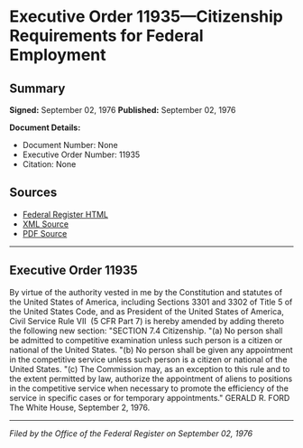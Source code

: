 # Executive Order 11935—Citizenship Requirements for Federal Employment

## Summary

**Signed:** September 02, 1976
**Published:** September 02, 1976

**Document Details:**
- Document Number: None
- Executive Order Number: 11935
- Citation: None

## Sources
- [Federal Register HTML](https://www.presidency.ucsb.edu/documents/executive-order-11935-citizenship-requirements-for-federal-employment)
- [XML Source](None)
- [PDF Source](None)

---

## Executive Order 11935

By virtue of the authority vested in me by the Constitution and statutes of the United States of America, including Sections 3301 and 3302 of Title 5 of the United States Code, and as President of the United States of America, Civil Service Rule VII  (5 CFR Part 7) is hereby amended by adding thereto the following new section:
"SECTION 7.4 Citizenship.
"(a) No person shall be admitted to competitive examination unless such person is a citizen or national of the United States.
"(b) No person shall be given any appointment in the competitive service unless such person is a citizen or national of the United States.
"(c) The Commission may, as an exception to this rule and to the extent permitted by law, authorize the appointment of aliens to positions in the competitive service when necessary to promote the efficiency of the service in specific cases or for temporary appointments."
GERALD R. FORD
The White House,
September 2, 1976.

---

*Filed by the Office of the Federal Register on September 02, 1976*
